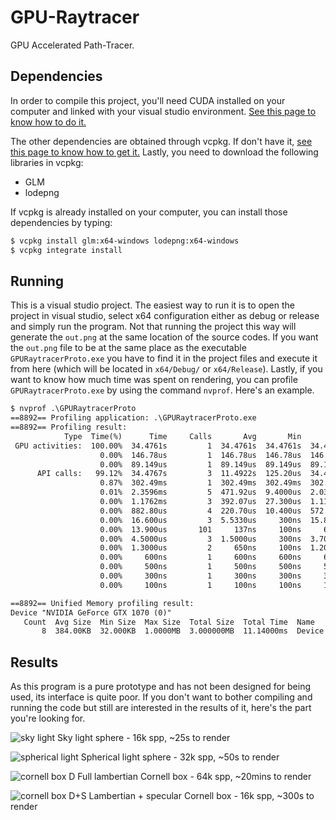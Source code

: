 # GPU-Raytracer
GPU Accelerated Path-Tracer.

## Dependencies
In order to compile this project, you'll need CUDA installed on your computer and linked with your visual studio environment. [See this page to know how to do it.](https://medium.com/@aviatorx/c-and-cuda-project-visual-studio-d07c6ad771e3)

The other dependencies are obtained through vcpkg. If don't have it, [see this page to know how to get it.](https://vcpkg.io/en/getting-started.html) Lastly, you need to download the following libraries in vcpkg:
 - GLM
 - lodepng
 
If vcpkg is already installed on your computer, you can install those dependencies by typing:
```txt
$ vcpkg install glm:x64-windows lodepng:x64-windows
$ vcpkg integrate install
```

## Running
This is a visual studio project. The easiest way to run it is to open the project in visual studio, select x64 configuration either as debug or release and simply run the program. Not that running the project this way will generate the `out.png` at the same location of the source codes. If you want the `out.png` file to be at the same place as the executable `GPURaytracerProto.exe` you have to find it in the project files and execute it from here (which will be located in `x64/Debug/` or `x64/Release`). Lastly, if you want to know how much time was spent on rendering, you can profile `GPURaytracerProto.exe` by using the command `nvprof`. Here's an example.
```txt
$ nvprof .\GPURaytracerProto
==8892== Profiling application: .\GPURaytracerProto.exe
==8892== Profiling result:
            Type  Time(%)      Time     Calls       Avg       Min       Max  Name
 GPU activities:  100.00%  34.4761s         1  34.4761s  34.4761s  34.4761s  render(glm::vec<int=3, float, glm::qualifier>*, int, int, int, int, Scene**, Camera**, curandStateXORWOW*)
                    0.00%  146.78us         1  146.78us  146.78us  146.78us  initializeScene(Scene**, Camera**, Shape**, int, int)
                    0.00%  89.149us         1  89.149us  89.149us  89.149us  freeScene(Scene**, Camera**, Shape**)
      API calls:   99.12%  34.4767s         3  11.4922s  125.20us  34.4761s  cudaDeviceSynchronize
                    0.87%  302.49ms         1  302.49ms  302.49ms  302.49ms  cudaMallocManaged
                    0.01%  2.3596ms         5  471.92us  9.4000us  2.0348ms  cudaFree
                    0.00%  1.1762ms         3  392.07us  27.300us  1.1133ms  cudaLaunchKernel
                    0.00%  882.80us         4  220.70us  10.400us  572.80us  cudaMalloc
                    0.00%  16.600us         3  5.5330us     300ns  15.800us  cudaGetLastError
                    0.00%  13.900us       101     137ns     100ns     600ns  cuDeviceGetAttribute
                    0.00%  4.5000us         3  1.5000us     300ns  3.7000us  cuDeviceGetCount
                    0.00%  1.3000us         2     650ns     100ns  1.2000us  cuDeviceGet
                    0.00%     600ns         1     600ns     600ns     600ns  cuDeviceGetName
                    0.00%     500ns         1     500ns     500ns     500ns  cuDeviceGetLuid
                    0.00%     300ns         1     300ns     300ns     300ns  cuDeviceTotalMem
                    0.00%     100ns         1     100ns     100ns     100ns  cuDeviceGetUuid

==8892== Unified Memory profiling result:
Device "NVIDIA GeForce GTX 1070 (0)"
   Count  Avg Size  Min Size  Max Size  Total Size  Total Time  Name
       8  384.00KB  32.000KB  1.0000MB  3.000000MB  11.14000ms  Device To Host
```

## Results
As this program is a pure prototype and has not been designed for being used, its interface is quite poor. If you don't want to bother compiling and running the code but still are interested in the results of it, here's the part you're looking for.

![sky light](https://imgur.com/2EX8Qk1.png) Sky light sphere - 16k spp, ~25s to render

![spherical light](https://imgur.com/c0PjVEh.png) Spherical light sphere - 32k spp, ~50s to render

![cornell box D](https://imgur.com/lkYLjAK.png) Full lambertian Cornell box - 64k spp, ~20mins to render

![cornell box D+S](https://imgur.com/kgKZTHm.png) Lambertian + specular Cornell box - 16k spp, ~300s to render
